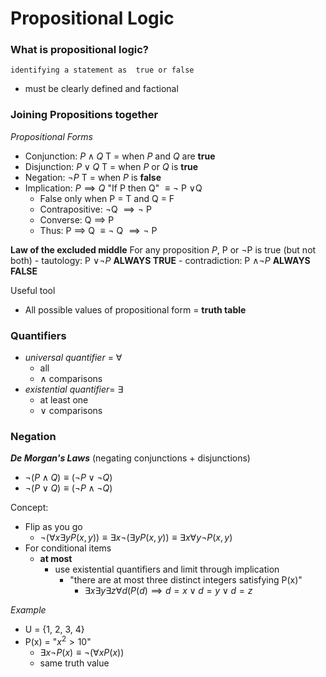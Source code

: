 # Propositional Logic
### What is propositional logic?
	identifying a statement as  true or false
- must be clearly defined and factional

### Joining Propositions together

*Propositional Forms*
- Conjunction: $P \land Q$ T = when *P* and *Q* are **true**
- Disjunction: $P \lor Q$ T = when *P* or *Q* is **true**
- Negation: $\neg P$ T = when *P* is **false**
- Implication: $P \implies Q$ "If P then Q" $\equiv \neg$ P $\lor$Q
	- False only when P = T and Q = F
	- Contrapositive: $\neg$Q $\implies \neg$ P
	- Converse: Q $\implies$ P
	- Thus: P $\implies$ Q $\equiv \neg$ Q $\implies \neg$ P

**Law of the excluded middle** 
	For any proposition *P*, P or $\neg$P is true (but not both)
	- tautology: P $\lor  \neg P$ **ALWAYS TRUE**
	- contradiction: P $\land \neg P$ **ALWAYS FALSE**

Useful tool
- All possible values of propositional form = **truth table**

### Quantifiers
- *universal quantifier* = $\forall$
	- all
	- $\land$ comparisons
- *existential quantifier*= $\exists$
	- at least one
	- $\lor$ comparisons 

### Negation 
***De Morgan's Laws*** (negating conjunctions + disjunctions)
- $\neg (P \land Q) \equiv (\neg P \lor \neg Q)$ 
- $\neg (P \lor Q) \equiv (\neg P \land \neg Q)$

Concept:
- Flip as you go
	- $\neg (\forall x \exists y P(x,y)) \equiv \exists x \neg (\exists y P(x,y)) \equiv \exists x \forall y \neg P(x,y)$
- For conditional items
	- **at most**
		- use existential quantifiers and limit through implication
			- "there are at most three distinct integers satisfying P(x)"
				- $\exists x \exists y \exists z \forall d (P(d) \implies d = x \lor d = y \lor d = z$

*Example*
- U = {1, 2, 3, 4}
- P(x) = "$x^2 > 10$"
	- $\exists x \neg P(x) \equiv \neg (\forall xP(x))$
	- same truth value

<!--stackedit_data:
eyJoaXN0b3J5IjpbMTE0NzQ0MDIzNCwtMjU4NzgyMDEzLDE2NT
UxNTE0MiwyMDE5MjUwNzcwXX0=
-->